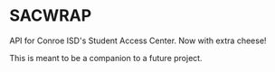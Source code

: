 # SACWRAP
API for Conroe ISD's Student Access Center. Now with extra cheese!

This is meant to be a companion to a future project.
